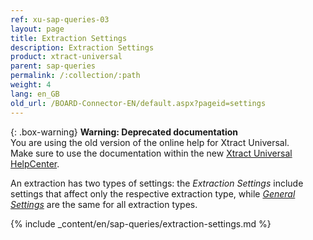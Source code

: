 ```yaml
---
ref: xu-sap-queries-03
layout: page
title: Extraction Settings
description: Extraction Settings
product: xtract-universal
parent: sap-queries
permalink: /:collection/:path
weight: 4
lang: en_GB
old_url: /BOARD-Connector-EN/default.aspx?pageid=settings
---
```



{: .box-warning}
**Warning: Deprecated documentation** <br>
You are using the old version of the online help for Xtract Universal.<br>
Make sure to use the documentation within the new [Xtract Universal HelpCenter](https://helpcenter.theobald-software.com/xtract-universal/documentation/introduction/).

An extraction has two types of settings: the *Extraction Settings* include settings that affect only the respective extraction type, while [*General Settings*](../getting-started/general-settings) are the same for all extraction types.

{% include _content/en/sap-queries/extraction-settings.md %}
